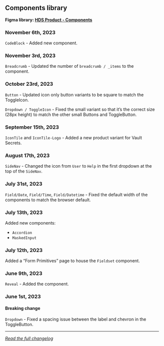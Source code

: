 <!--
 Copyright (c) HashiCorp, Inc.
 SPDX-License-Identifier: MPL-2.0
-->

<!-- THIS IS AN AUTOGENERATED FILE. DO NOT EDIT THIS FILE DIRECTLY. -->

## Components library

<p class="doc-whats-new-changelog-figma-library">
  <strong>Figma library: <a href="https://www.figma.com/file/noyY6dUMDYjmySpHcMjhkN/HDS-Product---Components?type=design&node-id=6790-10926&mode=design&t=Ps0aMGZ6F3z7bAJ4-0" target="_blank" rel="noopener noreferrer">HDS Product - Components</a></strong>
</p>


### November 6th, 2023

`CodeBlock` - Added new component.

### November 3rd, 2023

`Breadcrumb` - Updated the number of `breadcrumb / _items` to the component.

### October 23rd, 2023

`Button` - Updated icon only button variants to be square to match the ToggleIcon.

`Dropdown / ToggleIcon` - Fixed the small variant so that it’s the correct size (28px height) to match the other small Buttons and ToggleButton.

### September 15th, 2023

`IconTile` and `IconTile-Logo` - Added a new product variant for Vault Secrets.

### August 17th, 2023

`SideNav` - Changed the icon from `User` to `Help` in the first dropdown at the top of the `SideNav`.

### July 31st, 2023

`Field/Date`, `Field/Time`, `Field/Datetime` - Fixed the default width of the components to match the browser default.

### July 13th, 2023

Added new components: 

- `Accordion`
- `MaskedInput`

### July 12th, 2023

Added a “Form Primitives” page to house the `Fieldset` component.

### June 9th, 2023

`Reveal` - Added the component.

### June 1st, 2023

#### Breaking change

`Dropdown` - Fixed a spacing issue between the label and chevron in the ToggleButton.


---

_[Read the full changelog](https://github.com/hashicorp/design-system/blob/main/packages/components/CHANGELOG-FIGMA-COMPONENTS.md)_